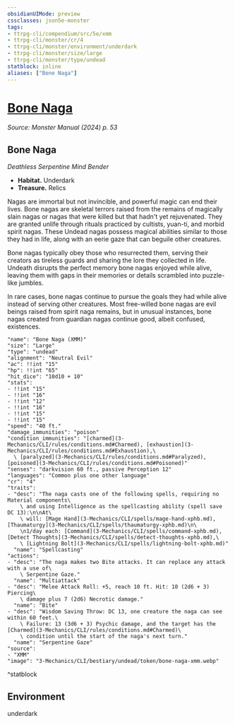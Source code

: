 ```yaml
---
obsidianUIMode: preview
cssclasses: json5e-monster
tags:
- ttrpg-cli/compendium/src/5e/xmm
- ttrpg-cli/monster/cr/4
- ttrpg-cli/monster/environment/underdark
- ttrpg-cli/monster/size/large
- ttrpg-cli/monster/type/undead
statblock: inline
aliases: ["Bone Naga"]
---
```

# [Bone Naga](3-Mechanics\CLI\bestiary\undead/bone-naga-xmm.md)
*Source: Monster Manual (2024) p. 53*  

## Bone Naga

*Deathless Serpentine Mind Bender*

- **Habitat.** Underdark  
- **Treasure.** Relics  

Nagas are immortal but not invincible, and powerful magic can end their lives. Bone nagas are skeletal terrors raised from the remains of magically slain nagas or nagas that were killed but that hadn't yet rejuvenated. They are granted unlife through rituals practiced by cultists, yuan-ti, and morbid spirit nagas. These Undead nagas possess magical abilities similar to those they had in life, along with an eerie gaze that can beguile other creatures.

Bone nagas typically obey those who resurrected them, serving their creators as tireless guards and sharing the lore they collected in life. Undeath disrupts the perfect memory bone nagas enjoyed while alive, leaving them with gaps in their memories or details scrambled into puzzle-like jumbles.

In rare cases, bone nagas continue to pursue the goals they had while alive instead of serving other creatures. Most free-willed bone nagas are evil beings raised from spirit naga remains, but in unusual instances, bone nagas created from guardian nagas continue good, albeit confused, existences.

```statblock
"name": "Bone Naga (XMM)"
"size": "Large"
"type": "undead"
"alignment": "Neutral Evil"
"ac": !!int "15"
"hp": !!int "65"
"hit_dice": "10d10 + 10"
"stats":
- !!int "15"
- !!int "16"
- !!int "12"
- !!int "16"
- !!int "15"
- !!int "15"
"speed": "40 ft."
"damage_immunities": "poison"
"condition_immunities": "[charmed](3-Mechanics/CLI/rules/conditions.md#Charmed), [exhaustion](3-Mechanics/CLI/rules/conditions.md#Exhaustion),\
  \ [paralyzed](3-Mechanics/CLI/rules/conditions.md#Paralyzed), [poisoned](3-Mechanics/CLI/rules/conditions.md#Poisoned)"
"senses": "darkvision 60 ft., passive Perception 12"
"languages": "Common plus one other language"
"cr": "4"
"traits":
- "desc": "The naga casts one of the following spells, requiring no Material components\
    \ and using Intelligence as the spellcasting ability (spell save DC 13):\n\nAt\
    \ will: [Mage Hand](3-Mechanics/CLI/spells/mage-hand-xphb.md), [Thaumaturgy](3-Mechanics/CLI/spells/thaumaturgy-xphb.md)\n\
    \n1/day each: [Command](3-Mechanics/CLI/spells/command-xphb.md), [Detect Thoughts](3-Mechanics/CLI/spells/detect-thoughts-xphb.md),\
    \ [Lightning Bolt](3-Mechanics/CLI/spells/lightning-bolt-xphb.md)"
  "name": "Spellcasting"
"actions":
- "desc": "The naga makes two Bite attacks. It can replace any attack with a use of\
    \ Serpentine Gaze."
  "name": "Multiattack"
- "desc": "Melee Attack Roll: +5, reach 10 ft. Hit: 10 (2d6 + 3) Piercing\
    \ damage plus 7 (2d6) Necrotic damage."
  "name": "Bite"
- "desc": "Wisdom Saving Throw: DC 13, one creature the naga can see within 60 feet.\
    \ Failure: 13 (3d6 + 3) Psychic damage, and the target has the [Charmed](3-Mechanics/CLI/rules/conditions.md#Charmed)\
    \ condition until the start of the naga's next turn."
  "name": "Serpentine Gaze"
"source":
- "XMM"
"image": "3-Mechanics/CLI/bestiary/undead/token/bone-naga-xmm.webp"
```
^statblock

## Environment

underdark